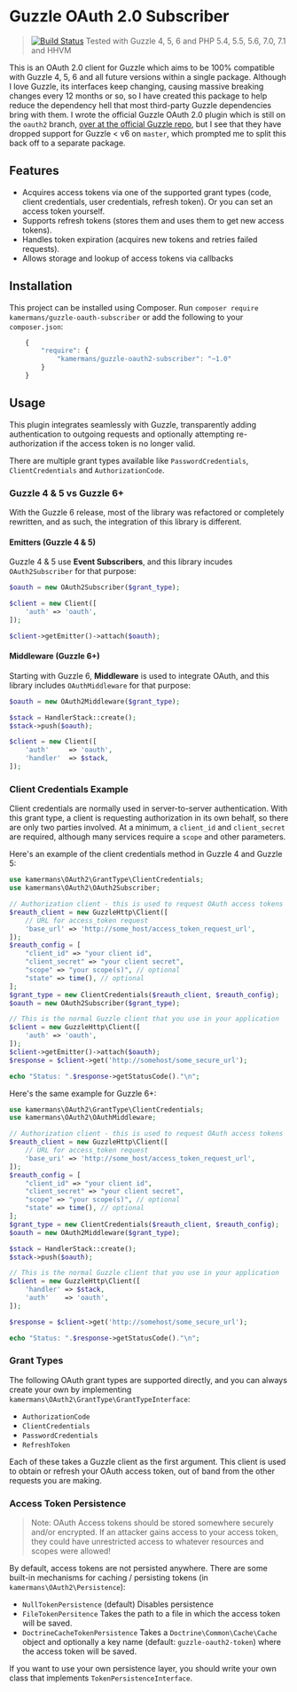 # Guzzle OAuth 2.0 Subscriber

> [![Build Status](https://travis-ci.org/kamermans/guzzle-oauth2-subscriber.svg?branch=master)](https://travis-ci.org/kamermans/guzzle-oauth2-subscriber)
> Tested with Guzzle 4, 5, 6 and PHP 5.4, 5.5, 5.6, 7.0, 7.1 and HHVM

This is an OAuth 2.0 client for Guzzle which aims to be 100% compatible with Guzzle 4, 5, 6 and all future versions within a single package.
Although I love Guzzle, its interfaces keep changing, causing massive breaking changes every 12 months or so, so I have created this package
to help reduce the dependency hell that most third-party Guzzle dependencies bring with them.  I wrote the official Guzzle OAuth 2.0 plugin
which is still on the `oauth2` branch, [over at the official Guzzle repo](https://github.com/guzzle/oauth-subscriber/tree/oauth2), but I
see that they have dropped support for Guzzle < v6 on `master`, which prompted me to split this back off to a separate package.

## Features

- Acquires access tokens via one of the supported grant types (code, client credentials,
  user credentials, refresh token). Or you can set an access token yourself.
- Supports refresh tokens (stores them and uses them to get new access tokens).
- Handles token expiration (acquires new tokens and retries failed requests).
- Allows storage and lookup of access tokens via callbacks


## Installation

This project can be installed using Composer. Run `composer require kamermans/guzzle-oauth-subscriber` or add the following to your `composer.json`:

```javascript
    {
        "require": {
            "kamermans/guzzle-oauth2-subscriber": "~1.0"
        }
    }
```

## Usage

This plugin integrates seamlessly with Guzzle, transparently adding authentication to outgoing requests and optionally attempting re-authorization if the access token is no longer valid.

There are multiple grant types available like `PasswordCredentials`, `ClientCredentials` and `AuthorizationCode`.

### Guzzle 4 & 5 vs Guzzle 6+
With the Guzzle 6 release, most of the library was refactored or completely rewritten, and as such, the integration of this library is different.

#### Emitters (Guzzle 4 & 5)
Guzzle 4 & 5 use **Event Subscribers**, and this library incudes `OAuth2Subscriber` for that purpose:

```php
$oauth = new OAuth2Subscriber($grant_type);

$client = new Client([
    'auth' => 'oauth',
]);

$client->getEmitter()->attach($oauth);
```

#### Middleware (Guzzle 6+)
Starting with Guzzle 6, **Middleware** is used to integrate OAuth, and this library includes `OAuthMiddleware` for that purpose:

```php
$oauth = new OAuth2Middleware($grant_type);

$stack = HandlerStack::create();
$stack->push($oauth);

$client = new Client([
	'auth'     => 'oauth',
    'handler'  => $stack,
]);
```

### Client Credentials Example
Client credentials are normally used in server-to-server authentication.  With this grant type, a client is requesting authorization in its own behalf, so there are only two parties involved.  At a minimum, a `client_id` and `client_secret` are required, although many services require a `scope` and other parameters.

Here's an example of the client credentials method in Guzzle 4 and Guzzle 5:

```php
use kamermans\OAuth2\GrantType\ClientCredentials;
use kamermans\OAuth2\OAuth2Subscriber;

// Authorization client - this is used to request OAuth access tokens
$reauth_client = new GuzzleHttp\Client([
    // URL for access_token request
    'base_url' => 'http://some_host/access_token_request_url',
]);
$reauth_config = [
	"client_id" => "your client id",
	"client_secret" => "your client secret",
	"scope" => "your scope(s)", // optional
	"state" => time(), // optional
];
$grant_type = new ClientCredentials($reauth_client, $reauth_config);
$oauth = new OAuth2Subscriber($grant_type);

// This is the normal Guzzle client that you use in your application
$client = new GuzzleHttp\Client([
    'auth' => 'oauth',
]);
$client->getEmitter()->attach($oauth);
$response = $client->get('http://somehost/some_secure_url');

echo "Status: ".$response->getStatusCode()."\n";
```

Here's the same example for Guzzle 6+:

```php
use kamermans\OAuth2\GrantType\ClientCredentials;
use kamermans\OAuth2\OAuthMiddleware;

// Authorization client - this is used to request OAuth access tokens
$reauth_client = new GuzzleHttp\Client([
    // URL for access_token request
    'base_uri' => 'http://some_host/access_token_request_url',
]);
$reauth_config = [
	"client_id" => "your client id",
	"client_secret" => "your client secret",
	"scope" => "your scope(s)", // optional
	"state" => time(), // optional
];
$grant_type = new ClientCredentials($reauth_client, $reauth_config);
$oauth = new OAuth2Middleware($grant_type);

$stack = HandlerStack::create();
$stack->push($oauth);

// This is the normal Guzzle client that you use in your application
$client = new GuzzleHttp\Client([
    'handler' => $stack,
    'auth'    => 'oauth',
]);

$response = $client->get('http://somehost/some_secure_url');

echo "Status: ".$response->getStatusCode()."\n";
```

### Grant Types
The following OAuth grant types are supported directly, and you can always create your own by implementing `kamermans\OAuth2\GrantType\GrantTypeInterface`:
 - `AuthorizationCode`
 - `ClientCredentials`
 - `PasswordCredentials`
 - `RefreshToken`

Each of these takes a Guzzle client as the first argument.  This client is used to obtain or refresh your OAuth access token, out of band from the other requests you are making.


### Access Token Persistence
> Note: OAuth Access tokens should be stored somewhere securely and/or encrypted.  If an attacker gains access to your access token, they could have unrestricted access to whatever resources and scopes were allowed!

By default, access tokens are not persisted anywhere.  There are some built-in mechanisms for caching / persisting tokens (in `kamermans\OAuth2\Persistence`):
  - `NullTokenPersistence` (default) Disables persistence
  - `FileTokenPersitence` Takes the path to a file in which the access token will be saved.
  - `DoctrineCacheTokenPersistence` Takes a `Doctrine\Common\Cache\Cache` object and optionally a key name (default: `guzzle-oauth2-token`) where the access token will be saved.

If you want to use your own persistence layer, you should write your own class that implements `TokenPersistenceInterface`.

